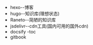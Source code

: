 + hexo--博客
+ hugo--知识库(理想状态)
+ Raneto--简陋的知识库
+ jsdelivr--cdn工具(国内可用的国外cdn)
+ docsify -toc
+ gitbook